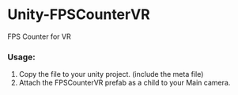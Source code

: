 # Unity-FPSCounterVR
FPS Counter for VR

### Usage: ###
1. Copy the file to your unity project. (include the meta file)
2. Attach the FPSCounterVR prefab as a child to your Main camera.
